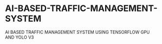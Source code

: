 # AI-BASED-TRAFFIC-MANAGEMENT-SYSTEM
AI BASED TRAFFIC MANAGEMENT SYSTEM USING TENSORFLOW GPU AND YOLO V3 
